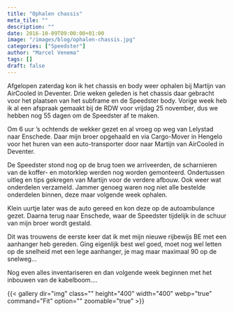 ```yaml
---
title: "Ophalen chassis"
meta_tile: ""
description: ""
date: 2016-10-09T09:00:00+01:00
image: "/images/blog/ophalen-chassis.jpg"
categories: ["Speedster"]
author: "Marcel Venema" 
tags: []
draft: false
---
```


Afgelopen zaterdag kon ik het chassis en body weer ophalen bij Martijn van AirCooled in Deventer. Drie weken geleden is het chassis daar gebracht voor het plaatsen van het subframe en de Speedster body. Vorige week heb ik al een afspraak gemaakt bij de RDW voor vrijdag 25 november, dus we hebben nog 55 dagen om de Speedster af te maken.

Om 6 uur ’s ochtends de wekker gezet en al vroeg op weg van Lelystad naar Enschede. Daar mijn broer opgehaald en via Cargo-Mover in Hengelo voor het huren van een auto-transporter door naar Martijn van AirCooled in Deventer. 

De Speedster stond nog op de brug toen we arriveerden, de scharnieren van de koffer- en motorklep werden nog worden gemonteerd. Ondertussen uitleg en tips gekregen van Martijn voor de verdere afbouw. Ook weer wat onderdelen verzameld. Jammer genoeg waren nog niet alle bestelde onderdelen binnen, deze maar volgende week ophalen. 

Klein uurtje later was de auto gereed en kon deze op de autoambulance gezet. Daarna terug naar Enschede, waar de Speedster tijdelijk in de schuur van mijn broer wordt gestald.

Dit was trouwens de eerste keer dat ik met mijn nieuwe rijbewijs BE met een aanhanger heb gereden. Ging eigenlijk best wel goed, moet nog wel letten op de snelheid met een lege aanhanger, je mag maar maximaal 90 op de snelweg…

Nog even alles inventariseren en dan volgende week beginnen met het inbouwen van de kabelboom….

{{< gallery dir="img" class="" height="400" width="400" webp="true" command="Fit" option="" zoomable="true" >}}

&nbsp;
